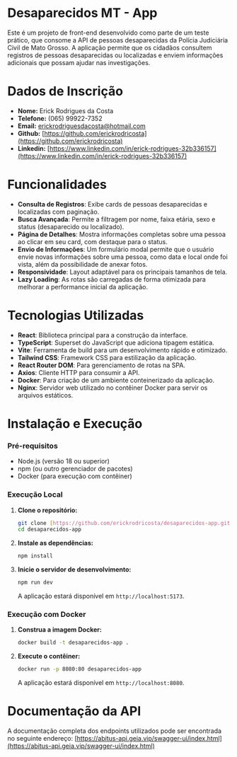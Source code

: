 # Desaparecidos MT - App

Este é um projeto de front-end desenvolvido como parte de um teste prático, que consome a API de pessoas desaparecidas da Polícia Judiciária Civil de Mato Grosso. A aplicação permite que os cidadãos consultem registros de pessoas desaparecidas ou localizadas e enviem informações adicionais que possam ajudar nas investigações.

# Dados de Inscrição

* **Nome:** Erick Rodrigues da Costa 
* **Telefone:** (065) 99922-7352
* **Email:** erickrodriguesdacosta@hotmail.com 
* **Github:** [https://github.com/erickrodricosta](https://github.com/erickrodricosta)
* **Linkedin:** [https://www.linkedin.com/in/erick-rodrigues-32b336157](https://www.linkedin.com/in/erick-rodrigues-32b336157)

# Funcionalidades

- **Consulta de Registros**: Exibe cards de pessoas desaparecidas e localizadas com paginação.
- **Busca Avançada**: Permite a filtragem por nome, faixa etária, sexo e status (desaparecido ou localizado).
- **Página de Detalhes**: Mostra informações completas sobre uma pessoa ao clicar em seu card, com destaque para o status.
- **Envio de Informações**: Um formulário modal permite que o usuário envie novas informações sobre uma pessoa, como data e local onde foi vista, além da possibilidade de anexar fotos.
- **Responsividade**: Layout adaptável para os principais tamanhos de tela.
- **Lazy Loading**: As rotas são carregadas de forma otimizada para melhorar a performance inicial da aplicação.

# Tecnologias Utilizadas

- **React**: Biblioteca principal para a construção da interface.
- **TypeScript**: Superset do JavaScript que adiciona tipagem estática.
- **Vite**: Ferramenta de build para um desenvolvimento rápido e otimizado.
- **Tailwind CSS**: Framework CSS para estilização da aplicação.
- **React Router DOM**: Para gerenciamento de rotas na SPA.
- **Axios**: Cliente HTTP para consumir a API.
- **Docker**: Para criação de um ambiente conteinerizado da aplicação.
- **Nginx**: Servidor web utilizado no contêiner Docker para servir os arquivos estáticos.

# Instalação e Execução

### Pré-requisitos

- Node.js (versão 18 ou superior)
- npm (ou outro gerenciador de pacotes)
- Docker (para execução com contêiner)

### Execução Local

1.  **Clone o repositório:**

    ```bash
    git clone [https://github.com/erickrodricosta/desaparecidos-app.git](https://github.com/erickrodricosta/desaparecidos-app.git)
    cd desaparecidos-app
    ```

2.  **Instale as dependências:**

    ```bash
    npm install
    ```

3.  **Inicie o servidor de desenvolvimento:**
    ```bash
    npm run dev
    ```
    A aplicação estará disponível em `http://localhost:5173`.

### Execução com Docker

1.  **Construa a imagem Docker:**

    ```bash
    docker build -t desaparecidos-app .
    ```

2.  **Execute o contêiner:**
    ```bash
    docker run -p 8080:80 desaparecidos-app
    ```
    A aplicação estará disponível em `http://localhost:8080`.

# Documentação da API

A documentação completa dos endpoints utilizados pode ser encontrada no seguinte endereço:
[https://abitus-api.geia.vip/swagger-ui/index.html](https://abitus-api.geia.vip/swagger-ui/index.html)
